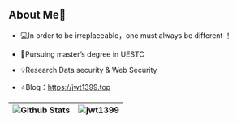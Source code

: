 ## About Me👋
- 💻In order to be irreplaceable，one must always be different ！

- 🌱Pursuing master’s degree in UESTC

- 💡Research  Data security & Web Security

- ⭐️Blog：https://jwt1399.top


| ![Github Stats](https://github-readme-stats.vercel.app/api?username=jwt1399&show_icons=true&theme=default&count_private=true) | ![jwt1399](https://count.getloli.com/get/@jwt1399?theme=rule34) |
| ------------------------------------------------------------ | ------------------------------------------------------------ |

